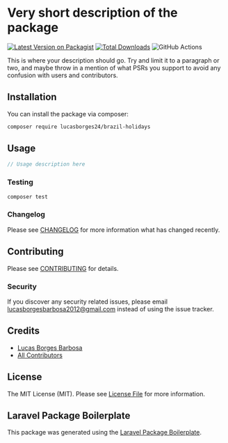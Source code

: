 # Very short description of the package

[![Latest Version on Packagist](https://img.shields.io/packagist/v/lucasborges24/brazil-holidays.svg?style=flat-square)](https://packagist.org/packages/lucasborges24/brazil-holidays)
[![Total Downloads](https://img.shields.io/packagist/dt/lucasborges24/brazil-holidays.svg?style=flat-square)](https://packagist.org/packages/lucasborges24/brazil-holidays)
![GitHub Actions](https://github.com/lucasborges24/brazil-holidays/actions/workflows/main.yml/badge.svg)

This is where your description should go. Try and limit it to a paragraph or two, and maybe throw in a mention of what PSRs you support to avoid any confusion with users and contributors.

## Installation

You can install the package via composer:

```bash
composer require lucasborges24/brazil-holidays
```

## Usage

```php
// Usage description here
```

### Testing

```bash
composer test
```

### Changelog

Please see [CHANGELOG](CHANGELOG.md) for more information what has changed recently.

## Contributing

Please see [CONTRIBUTING](CONTRIBUTING.md) for details.

### Security

If you discover any security related issues, please email lucasborgesbarbosa2012@gmail.com instead of using the issue tracker.

## Credits

-   [Lucas Borges Barbosa](https://github.com/lucasborges24)
-   [All Contributors](../../contributors)

## License

The MIT License (MIT). Please see [License File](LICENSE.md) for more information.

## Laravel Package Boilerplate

This package was generated using the [Laravel Package Boilerplate](https://laravelpackageboilerplate.com).
